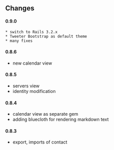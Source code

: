 ## Changes

#### 0.9.0

	* switch to Rails 3.2.x
	* Tweeter Bootstrap as default theme
	* many fixes

#### 0.8.6

  * new calendar view

#### 0.8.5

  * servers view
  * identity modification

#### 0.8.4

  * calendar view as separate gem
  * adding bluecloth for rendering markdown text

#### 0.8.3

  * export, imports of contact
